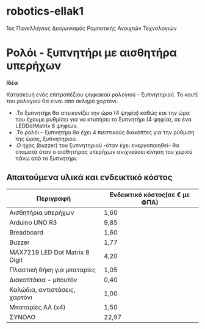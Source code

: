 # robotics-ellak1
1ος Πανελλήνιος Διαγωνισμός Ρομποτικής Ανοιχτών Τεχνολογιών

# Ρολόι - ξυπνητήρι με αισθητήρα υπερήχων

**Ιδέα**

Κατασκευή ενός επιτραπέζιου ψηφιακού ρολογιού – ξυπνητηριού. Το κουτί του ρολογιού θα είναι από σκληρό χαρτόνι.

- .Το ξυπνητήρι θα απεικονίζει την ώρα (4 ψηφία) καθώς και την ώρα που έχουμε ρυθμίσει για να κτυπήσει το ξυπνητήρι (4 ψηφία), σε ένα LEDDotMatrix 8 ψηφίων.
- .Το ρολόι – ξυπνητήρι θα έχει 4 πιεστικούς διακόπτες για την ρύθμιση της ώρας, ξυπνητηριού.
- .Ο ήχος (buzzer) του  ξυπνητηριού -όταν έχει ενεργοποιηθεί- θα σταματά όταν ο αισθητήρας υπερήχων ανιχνεύσει κίνηση του χεριού πάνω από το ξυπνητήρι.

## Απαιτούμενα υλικά και ενδεικτικό κόστος

| Περιγραφή | Ενδεικτικό κόστος(σε  € με ΦΠΑ) |
| --- | --- |
| Αισθητήρια υπερήχων | 1,60 |
| Arduino UNO R3 | 9,85 |
| Breadboard | 1,60 |
| Buzzer | 1,77 |
| MAX7219 LED Dot Matrix 8 Digit | 4,20 |
| Πλαστική θήκη για μπαταρίες | 1,05 |
| Διακοπτάκια - μπουτόν | 0,40 |
| Καλώδια, αντιστάσεις, χαρτόνι | 1,00 |
| Μπαταρίες ΑΑ (x4) | 1,50 |
| ΣΥΝΟΛΟ | 22,97 |



